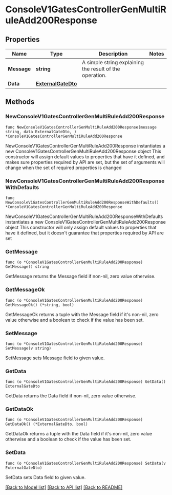 # ConsoleV1GatesControllerGenMultiRuleAdd200Response

## Properties

Name | Type | Description | Notes
------------ | ------------- | ------------- | -------------
**Message** | **string** | A simple string explaining the result of the operation. | 
**Data** | [**ExternalGateDto**](ExternalGateDto.md) |  | 

## Methods

### NewConsoleV1GatesControllerGenMultiRuleAdd200Response

`func NewConsoleV1GatesControllerGenMultiRuleAdd200Response(message string, data ExternalGateDto, ) *ConsoleV1GatesControllerGenMultiRuleAdd200Response`

NewConsoleV1GatesControllerGenMultiRuleAdd200Response instantiates a new ConsoleV1GatesControllerGenMultiRuleAdd200Response object
This constructor will assign default values to properties that have it defined,
and makes sure properties required by API are set, but the set of arguments
will change when the set of required properties is changed

### NewConsoleV1GatesControllerGenMultiRuleAdd200ResponseWithDefaults

`func NewConsoleV1GatesControllerGenMultiRuleAdd200ResponseWithDefaults() *ConsoleV1GatesControllerGenMultiRuleAdd200Response`

NewConsoleV1GatesControllerGenMultiRuleAdd200ResponseWithDefaults instantiates a new ConsoleV1GatesControllerGenMultiRuleAdd200Response object
This constructor will only assign default values to properties that have it defined,
but it doesn't guarantee that properties required by API are set

### GetMessage

`func (o *ConsoleV1GatesControllerGenMultiRuleAdd200Response) GetMessage() string`

GetMessage returns the Message field if non-nil, zero value otherwise.

### GetMessageOk

`func (o *ConsoleV1GatesControllerGenMultiRuleAdd200Response) GetMessageOk() (*string, bool)`

GetMessageOk returns a tuple with the Message field if it's non-nil, zero value otherwise
and a boolean to check if the value has been set.

### SetMessage

`func (o *ConsoleV1GatesControllerGenMultiRuleAdd200Response) SetMessage(v string)`

SetMessage sets Message field to given value.


### GetData

`func (o *ConsoleV1GatesControllerGenMultiRuleAdd200Response) GetData() ExternalGateDto`

GetData returns the Data field if non-nil, zero value otherwise.

### GetDataOk

`func (o *ConsoleV1GatesControllerGenMultiRuleAdd200Response) GetDataOk() (*ExternalGateDto, bool)`

GetDataOk returns a tuple with the Data field if it's non-nil, zero value otherwise
and a boolean to check if the value has been set.

### SetData

`func (o *ConsoleV1GatesControllerGenMultiRuleAdd200Response) SetData(v ExternalGateDto)`

SetData sets Data field to given value.



[[Back to Model list]](../README.md#documentation-for-models) [[Back to API list]](../README.md#documentation-for-api-endpoints) [[Back to README]](../README.md)



